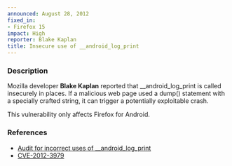 ```yaml
---
announced: August 28, 2012
fixed_in:
- Firefox 15
impact: High
reporter: Blake Kaplan
title: Insecure use of __android_log_print
---
```


<h3>Description</h3>

<p>Mozilla developer <strong>Blake Kaplan</strong> reported that
__android_log_print is called insecurely in places. If a malicious web page used
a dump() statement with a specially crafted string, it can trigger a potentially
exploitable crash.
</p>

<p class="note">This vulnerability only affects Firefox for Android.</p>


<h3>References</h3>

<ul>
  <li><a href="https://bugzilla.mozilla.org/show_bug.cgi?id=769265">
       Audit for incorrect uses of __android_log_print</a></li>
  <li><a href="http://cve.mitre.org/cgi-bin/cvename.cgi?name=CVE-2012-3979" class="ex-ref">CVE-2012-3979</a></li>
</ul>



